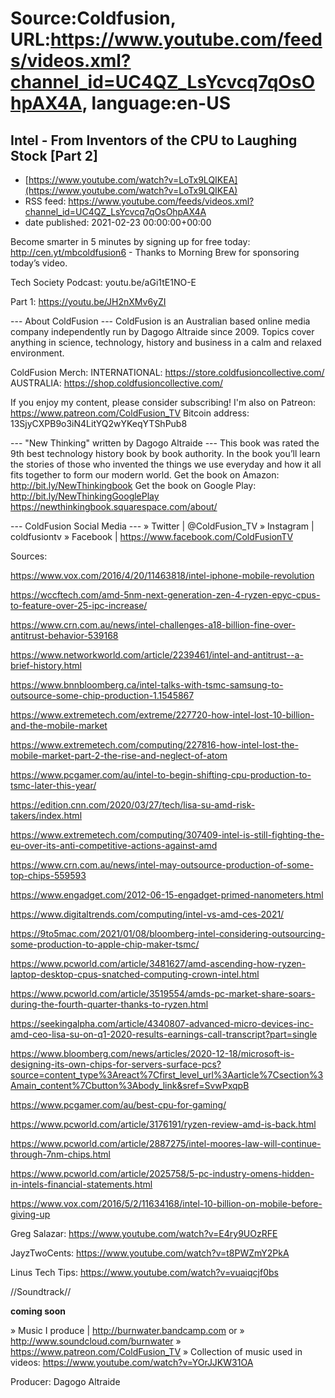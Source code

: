 # Source:Coldfusion, URL:https://www.youtube.com/feeds/videos.xml?channel_id=UC4QZ_LsYcvcq7qOsOhpAX4A, language:en-US

## Intel - From Inventors of the CPU to Laughing Stock [Part 2]
 - [https://www.youtube.com/watch?v=LoTx9LQIKEA](https://www.youtube.com/watch?v=LoTx9LQIKEA)
 - RSS feed: https://www.youtube.com/feeds/videos.xml?channel_id=UC4QZ_LsYcvcq7qOsOhpAX4A
 - date published: 2021-02-23 00:00:00+00:00

Become smarter in 5 minutes by signing up for free today: http://cen.yt/mbcoldfusion6 - Thanks to Morning Brew for sponsoring today’s video.

Tech Society Podcast: youtu.be/aGi1tE1NO-E

Part 1: https://youtu.be/JH2nXMv6yZI

--- About ColdFusion ---
ColdFusion is an Australian based online media company independently run by Dagogo Altraide since 2009. Topics cover anything in science, technology, history and business in a calm and relaxed environment. 

ColdFusion Merch:
INTERNATIONAL: https://store.coldfusioncollective.com/
AUSTRALIA: https://shop.coldfusioncollective.com/

If you enjoy my content, please consider subscribing!
I'm also on Patreon: https://www.patreon.com/ColdFusion_TV
Bitcoin address: 13SjyCXPB9o3iN4LitYQ2wYKeqYTShPub8

--- "New Thinking" written by Dagogo Altraide ---
This book was rated the 9th best technology history book by book authority.
In the book you’ll learn the stories of those who invented the things we use everyday and how it all fits together to form our modern world.
Get the book on Amazon: http://bit.ly/NewThinkingbook
Get the book on Google Play: http://bit.ly/NewThinkingGooglePlay
https://newthinkingbook.squarespace.com/about/

--- ColdFusion Social Media ---
» Twitter | @ColdFusion_TV
» Instagram | coldfusiontv
» Facebook | https://www.facebook.com/ColdFusionTV

Sources:

https://www.vox.com/2016/4/20/11463818/intel-iphone-mobile-revolution

https://wccftech.com/amd-5nm-next-generation-zen-4-ryzen-epyc-cpus-to-feature-over-25-ipc-increase/

https://www.crn.com.au/news/intel-challenges-a18-billion-fine-over-antitrust-behavior-539168

https://www.networkworld.com/article/2239461/intel-and-antitrust--a-brief-history.html

https://www.bnnbloomberg.ca/intel-talks-with-tsmc-samsung-to-outsource-some-chip-production-1.1545867

https://www.extremetech.com/extreme/227720-how-intel-lost-10-billion-and-the-mobile-market

https://www.extremetech.com/computing/227816-how-intel-lost-the-mobile-market-part-2-the-rise-and-neglect-of-atom

https://www.pcgamer.com/au/intel-to-begin-shifting-cpu-production-to-tsmc-later-this-year/

https://edition.cnn.com/2020/03/27/tech/lisa-su-amd-risk-takers/index.html

https://www.extremetech.com/computing/307409-intel-is-still-fighting-the-eu-over-its-anti-competitive-actions-against-amd

https://www.crn.com.au/news/intel-may-outsource-production-of-some-top-chips-559593

https://www.engadget.com/2012-06-15-engadget-primed-nanometers.html

https://www.digitaltrends.com/computing/intel-vs-amd-ces-2021/

https://9to5mac.com/2021/01/08/bloomberg-intel-considering-outsourcing-some-production-to-apple-chip-maker-tsmc/

https://www.pcworld.com/article/3481627/amd-ascending-how-ryzen-laptop-desktop-cpus-snatched-computing-crown-intel.html

https://www.pcworld.com/article/3519554/amds-pc-market-share-soars-during-the-fourth-quarter-thanks-to-ryzen.html

https://seekingalpha.com/article/4340807-advanced-micro-devices-inc-amd-ceo-lisa-su-on-q1-2020-results-earnings-call-transcript?part=single

https://www.bloomberg.com/news/articles/2020-12-18/microsoft-is-designing-its-own-chips-for-servers-surface-pcs?source=content_type%3Areact%7Cfirst_level_url%3Aarticle%7Csection%3Amain_content%7Cbutton%3Abody_link&sref=SvwPxqpB

https://www.pcgamer.com/au/best-cpu-for-gaming/

https://www.pcworld.com/article/3176191/ryzen-review-amd-is-back.html

https://www.pcworld.com/article/2887275/intel-moores-law-will-continue-through-7nm-chips.html

https://www.pcworld.com/article/2025758/5-pc-industry-omens-hidden-in-intels-financial-statements.html

https://www.vox.com/2016/5/2/11634168/intel-10-billion-on-mobile-before-giving-up

Greg Salazar: https://www.youtube.com/watch?v=E4ry9UOzRFE

JayzTwoCents: https://www.youtube.com/watch?v=t8PWZmY2PkA

Linus Tech Tips: https://www.youtube.com/watch?v=vuaiqcjf0bs


//Soundtrack//

**coming soon**

» Music I produce | http://burnwater.bandcamp.com or 
» http://www.soundcloud.com/burnwater
» https://www.patreon.com/ColdFusion_TV
» Collection of music used in videos: https://www.youtube.com/watch?v=YOrJJKW31OA

Producer: Dagogo Altraide

